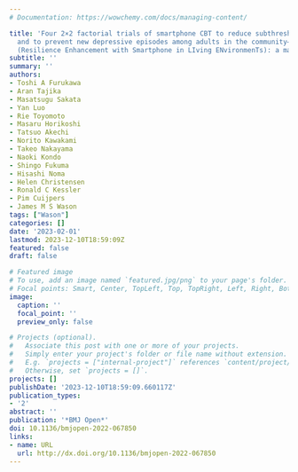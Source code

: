 ```yaml
---
# Documentation: https://wowchemy.com/docs/managing-content/

title: 'Four 2×2 factorial trials of smartphone CBT to reduce subthreshold depression
  and to prevent new depressive episodes among adults in the community–RESiLIENT trial
  (Resilience Enhancement with Smartphone in LIving ENvironmenTs): a master protocol'
subtitle: ''
summary: ''
authors:
- Toshi A Furukawa
- Aran Tajika
- Masatsugu Sakata
- Yan Luo
- Rie Toyomoto
- Masaru Horikoshi
- Tatsuo Akechi
- Norito Kawakami
- Takeo Nakayama
- Naoki Kondo
- Shingo Fukuma
- Hisashi Noma
- Helen Christensen
- Ronald C Kessler
- Pim Cuijpers
- James M S Wason
tags: ["Wason"]
categories: []
date: '2023-02-01'
lastmod: 2023-12-10T18:59:09Z
featured: false
draft: false

# Featured image
# To use, add an image named `featured.jpg/png` to your page's folder.
# Focal points: Smart, Center, TopLeft, Top, TopRight, Left, Right, BottomLeft, Bottom, BottomRight.
image:
  caption: ''
  focal_point: ''
  preview_only: false

# Projects (optional).
#   Associate this post with one or more of your projects.
#   Simply enter your project's folder or file name without extension.
#   E.g. `projects = ["internal-project"]` references `content/project/deep-learning/index.md`.
#   Otherwise, set `projects = []`.
projects: []
publishDate: '2023-12-10T18:59:09.660117Z'
publication_types:
- '2'
abstract: ''
publication: '*BMJ Open*'
doi: 10.1136/bmjopen-2022-067850
links:
- name: URL
  url: http://dx.doi.org/10.1136/bmjopen-2022-067850
---
```

